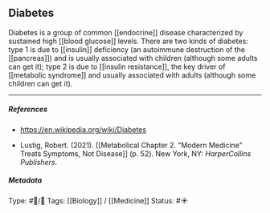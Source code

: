 ## Diabetes  # 

Diabetes is a group of common [[endocrine]] disease characterized by sustained high [[blood glucose]] levels. There are two kinds of diabetes: type 1 is due to [[insulin]] deficiency (an autoimmune destruction of the [[pancreas]]) and is usually associated with children (although some adults can get it); type 2 is due to [[insulin resistance]], the key driver of [[metabolic syndrome]] and usually associated with adults (although some children can get it).

___

##### References

- https://en.wikipedia.org/wiki/Diabetes

- Lustig, Robert. (2021). [[Metabolical Chapter 2. “Modern Medicine” Treats Symptoms, Not Disease]] (p. 52). New York, NY: _HarperCollins Publishers_.

##### Metadata

Type: #🔵/🔵 
Tags: [[Biology]] / [[Medicine]] 
Status: #☀️ 